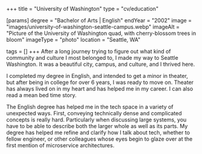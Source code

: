 +++
title = "University of Washington"
type = "cv/education"

[params]
  degree = "Bachelor of Arts | English"
  endYear = "2002"
  image = "images/university-of-washington-seattle-campus.webp"
  imageAlt = "Picture of the University of Washington quad, with cherry-blossom trees in bloom"
  imageType = "photo"
  location = "Seattle, WA"

tags = []
+++
After a long journey trying to figure out what kind of community and culture I most belonged to, I made my way to Seattle Washington.  It was a beautiful city, campus, and culture, and I thrived here.

I completed my degree in English, and intended to get a minor in theater, but after being in college for over 6 years, I was ready to move on.  Theater has always lived on in my heart and has helped me in my career.  I can also read a mean bed time story.

The English degree has helped me in the tech space in a variety of unexpected ways.  First, conveying technically dense and complicated concepts is really hard.  Particularly when discussing large systems, you have to be able to describe both the larger whole as well as its parts.  My degree has helped me refine and clarify how I talk about tech, whether to fellow engineer, or other colleagues whose eyes begin to glaze over at the first mention of microservice architectures.
